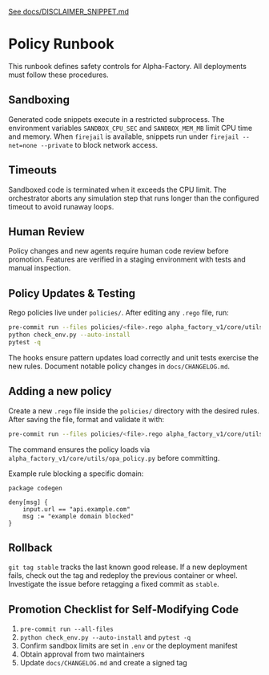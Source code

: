 [See docs/DISCLAIMER_SNIPPET.md](../docs/DISCLAIMER_SNIPPET.md)

# Policy Runbook

This runbook defines safety controls for Alpha-Factory. All deployments must follow these
procedures.

## Sandboxing

Generated code snippets execute in a restricted subprocess. The environment variables
`SANDBOX_CPU_SEC` and `SANDBOX_MEM_MB` limit CPU time and memory. When `firejail` is
available, snippets run under `firejail --net=none --private` to block network access.

## Timeouts

Sandboxed code is terminated when it exceeds the CPU limit. The orchestrator aborts any
simulation step that runs longer than the configured timeout to avoid runaway loops.

## Human Review

Policy changes and new agents require human code review before promotion. Features are
verified in a staging environment with tests and manual inspection.

## Policy Updates & Testing

Rego policies live under `policies/`. After editing any `.rego` file, run:

```bash
pre-commit run --files policies/<file>.rego alpha_factory_v1/core/utils/opa_policy.py
python check_env.py --auto-install
pytest -q
```

The hooks ensure pattern updates load correctly and unit tests exercise the new
rules. Document notable policy changes in `docs/CHANGELOG.md`.

## Adding a new policy

Create a new `.rego` file inside the `policies/` directory with the desired
rules. After saving the file, format and validate it with:

```bash
pre-commit run --files policies/<file>.rego alpha_factory_v1/core/utils/opa_policy.py
```

The command ensures the policy loads via `alpha_factory_v1/core/utils/opa_policy.py` before
committing.

Example rule blocking a specific domain:

```rego
package codegen

deny[msg] {
    input.url == "api.example.com"
    msg := "example domain blocked"
}
```

## Rollback

`git tag stable` tracks the last known good release. If a new deployment fails, check out
the tag and redeploy the previous container or wheel. Investigate the issue before
retagging a fixed commit as `stable`.

## Promotion Checklist for Self‑Modifying Code

1. `pre-commit run --all-files`
2. `python check_env.py --auto-install` and `pytest -q`
3. Confirm sandbox limits are set in `.env` or the deployment manifest
4. Obtain approval from two maintainers
5. Update `docs/CHANGELOG.md` and create a signed tag
